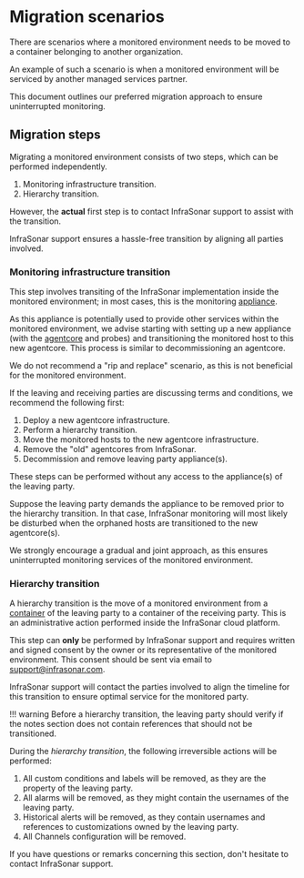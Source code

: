 # Migration scenarios

There are scenarios where a monitored environment needs to be moved to a container belonging to another organization.

An example of such a scenario is when a monitored environment will be serviced by another managed services partner.

This document outlines our preferred migration approach to ensure uninterrupted monitoring.

## Migration steps

Migrating a monitored environment consists of two steps, which can be performed independently.

1. Monitoring infrastructure transition.
2. Hierarchy transition.

However, the **actual** first step is to contact InfraSonar support to assist with the transition.

InfraSonar support ensures a hassle-free transition by aligning all parties involved.

### Monitoring infrastructure transition

This step involves transiting of the InfraSonar implementation inside the monitored environment; in most cases, this is the monitoring [appliance](../../collectors/probes/appliance/index.md).

As this appliance is potentially used to provide other services within the monitored environment, we advise starting with setting up a new appliance (with the [agentcore](../application/agentcores.md) and probes) and transitioning the monitored host to this new agentcore.
This process is similar to decommissioning an agentcore.

We do not recommend a "rip and replace" scenario, as this is not beneficial for the monitored environment.

If the leaving and receiving parties are discussing terms and conditions, we recommend the following first:

1. Deploy a new agentcore infrastructure.
2. Perform a hierarchy transition.
3. Move the monitored hosts to the new agentcore infrastructure.
4. Remove the "old" agentcores from InfraSonar.
5. Decommission and remove leaving party appliance(s).

These steps can be performed without any access to the appliance(s) of the leaving party.

Suppose the leaving party demands the appliance to be removed prior to the hierarchy transition. In that case, InfraSonar monitoring will most likely be disturbed when the orphaned hosts are transitioned to the new agentcore(s).

We strongly encourage a gradual and joint approach, as this ensures uninterrupted monitoring services of the monitored environment.

### Hierarchy transition

A hierarchy transition is the move of a monitored environment from a [container](../introduction/platform.md) of the leaving party to a container of the receiving party.
This is an administrative action performed inside the InfraSonar cloud platform.

This step can **only** be performed by InfraSonar support and requires written and signed consent by the owner or its representative of the monitored environment.
This consent should be sent via email to <support@infrasonar.com>.

InfraSonar support will contact the parties involved to align the timeline for this transition to ensure optimal service for the monitored party.

!!! warning
    Before a hierarchy transition, the leaving party should verify if the notes section does not contain references that should not be transitioned.

During the *hierarchy transition*, the following irreversible actions will be performed:

1. All custom conditions and labels will be removed, as they are the property of the leaving party.
2. All alarms will be removed, as they might contain the usernames of the leaving party.
3. Historical alerts will be removed, as they contain usernames and references to customizations owned by the leaving party.
4. All Channels configuration will be removed.

If you have questions or remarks concerning this section, don't hesitate to contact InfraSonar support.